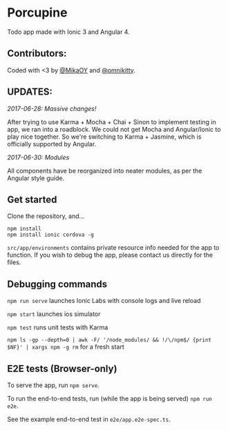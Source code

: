 Porcupine
=====================

Todo app made with Ionic 3 and Angular 4. 

Contributors:
--------
Coded with <3 by [@MikaOY](https://github.com/MikaOY) and [@omnikitty](https://github.com/omnikitty).

UPDATES:
--------
*2017-06-28: Massive changes!*

After trying to use Karma + Mocha + Chai + Sinon to implement testing in app, we ran into a roadblock. We could not get Mocha and Angular/Ionic to play nice together. So we're switching to Karma + Jasmine, which is officially supported by Angular. 

*2017-06-30: Modules*

All components have be reorganized into neater modules, as per the Angular style guide. 

Get started
-------------------------------
Clone the repository, and...
```
npm install
npm install ionic cordova -g
```

`src/app/environments` contains private resource info needed for the app to function. If you wish to debug the app, please contact us directly for the files. 

Debugging commands
----------------------
`npm run serve` launches Ionic Labs with console logs and live reload

`npm start` launches ios simulator

`npm test` runs unit tests with Karma

`npm ls -gp --depth=0 | awk -F/ '/node_modules/ && !/\/npm$/ {print $NF}' | xargs npm -g rm` for a fresh start

E2E tests (Browser-only)
----------------------

To serve the app, run `npm serve`.

To run the end-to-end tests, run (while the app is being served) `npm run e2e`.

See the example end-to-end test in `e2e/app.e2e-spec.ts`.
